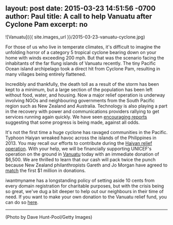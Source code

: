 layout: post
date: 2015-03-23 14:51:56 -0700
author: Paul
title: A call to help Vanuatu after Cyclone Pam
excerpt: no
----

![Vanuatu]({{ site.images_url }}/2015-03-23-vanuatu-cyclone.jpg)

For those of us who live in temperate climates, it's difficult to imagine
the unfolding horror of a category 5 tropical cyclone bearing down on your
home with winds exceeding 200 mph. But that was the scenario facing the
inhabitants of the far flung islands of Vanuatu recently. The tiny Pacific
Ocean island archipelago took a direct hit from Cyclone Pam, resulting in
many villages being entirely flattened.

Incredibly and thankfully, the death toll as a result of the storm has been kept to a minimum, but a large section of the population has been left without food, water, and housing. Now a major relief operation is underway involving NGOs and neighbouring governments from the South Pacific region such as New Zealand and Australia. Technology is also playing a part in the recovery with power and communications providers rallying to get services running again quickly. We have seen [encouraging reports](http://pacificpolicy.org/2015/03/surviving-cyclone-pam/) suggesting that some progress is being made, against all odds.

It's not the first time a huge cyclone has ravaged communities in the
Pacific. Typhoon Haiyan wreaked havoc across the islands of the Philippines
in 2013. You may recall our efforts to contribute during the [Haiyan relief
operation](https://iwantmyname.com/blog/2013/11/philippines-typhoon-how-you-can-help.html). With your help, we will be financially supporting UNICEF's operation on the ground in [Vanuatu](https://www.unicef.org.nz/vanuatu) today with an immediate donation of $6,500. We are thrilled to learn that our cash will pack twice the punch because New Zealand philanthropists Gareth and Jo Morgan have agreed to [match](https://www.unicef.org.nz/UNICEF-New-Zealand-issues-fundraising-challenge-to-reach-82000-children-in-Vanuatu) the first $1 million in donations.

iwantmyname has a longstanding policy of setting aside 10 cents from every
domain registration for charitable purposes, but with the crisis being so
great, we've dug a bit deeper to help out our neighbours in their time of need. If you want to make your own donation to the Vanuatu relief fund, you can do so [here](https://www.unicef.org.nz/vanuatu).

***

(Photo by Dave Hunt-Pool/Getty Images)